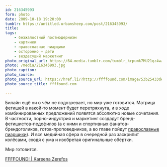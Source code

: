 ```yaml
---
id: 216345993
form: photo
date: 2009-10-18 19:20:00
tumblr: https://untitled.urbansheep.com/post/216345993/
title:
tags:
    - безжалостный постмодернизм
    - картинки
    - православные пиарщики
    - осторожно — дети
    - вездесущий маркетинг
photo_original_url: https://64.media.tumblr.com/tumblr_krpumk7MU21qz4wzio1_400.jpg
photo: /media/216345993.jpg
photo_caption: 
photo_source:
photo_source_url: https://href.li/?http://ffffound.com/image/53b25433de5c1ba77b1ab30c2534e27a2dfb9f94
photo_source_title: ffffound.com

---
```


<p>Билайн ещё ни о чём не подозревает, но мир уже готовится. Матрица фетишей в какой-то момент будет перетряхнута, и в ходе комбинированных предложений появятся абсолютно новые сочетания. В частности, порно-индустрия и маркетинг создадут бренд-фетишистов-педофилов (а с ними и спортивных фанатов-брендоголиков, готов-проповедников, а во главе пойдут <a href="http://untitled.urbansheep.ru/post/61494337">православные пиарщики</a>). И вся медийная сфера в очередной раз заскрипит колёсами, сходя с ума и изобретая оригинальные обёртки.</p>

<p>Мир готовится.</p>

<p><a href="http://ffffound.com/image/53b25433de5c1ba77b1ab30c2534e27a2dfb9f94">FFFFOUND! | Kareena Zerefos</a></p>
